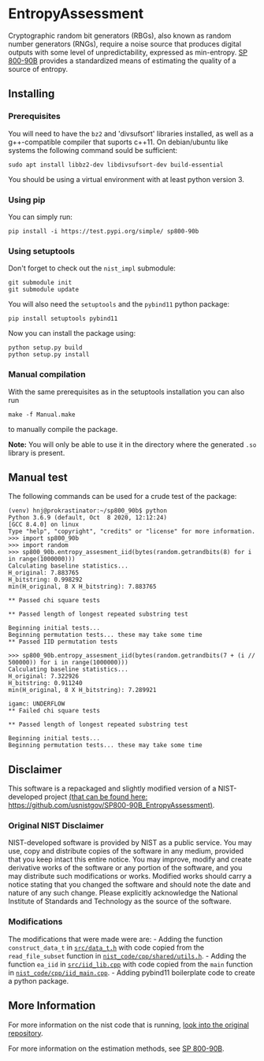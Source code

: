 # EntropyAssessment

Cryptographic random bit generators (RBGs), also known as random number generators (RNGs), require a noise source that produces digital outputs with some level of unpredictability, expressed as min-entropy. [SP 800-90B](https://nvlpubs.nist.gov/nistpubs/SpecialPublications/NIST.SP.800-90B.pdf) provides a standardized means of estimating the quality of a source of entropy.

## Installing

### Prerequisites

You will need to have the `bz2` and 'divsufsort' libraries installed, as well as a g++-compatible compiler that suports c++11.
On debian/ubuntu like systems the following command sould be sufficient:
```
sudo apt install libbz2-dev libdivsufsort-dev build-essential
```

You should be using a virtual environment with at least python version 3.

### Using pip

You can simply run:
```
pip install -i https://test.pypi.org/simple/ sp800-90b
```

### Using setuptools

Don't forget to check out the `nist_impl` submodule:
```
git submodule init
git submodule update
```

You will also need the `setuptools` and the `pybind11` python package:
```
pip install setuptools pybind11
```

Now you can install the package using:
```
python setup.py build
python setup.py install
```

### Manual compilation

With the same prerequisites as in the setuptools installation you can also run
```
make -f Manual.make
```
to manually compile the package.

**Note:** You will only be able to use it in the directory where the generated `.so` library is present.

## Manual test

The following commands can be used for a crude test of the package:
```
(venv) hnj@prokrastinator:~/sp800_90b$ python
Python 3.6.9 (default, Oct  8 2020, 12:12:24) 
[GCC 8.4.0] on linux
Type "help", "copyright", "credits" or "license" for more information.
>>> import sp800_90b
>>> import random
>>> sp800_90b.entropy_assesment_iid(bytes(random.getrandbits(8) for i in range(1000000)))
Calculating baseline statistics...
H_original: 7.883765
H_bitstring: 0.998292
min(H_original, 8 X H_bitstring): 7.883765

** Passed chi square tests

** Passed length of longest repeated substring test

Beginning initial tests...
Beginning permutation tests... these may take some time
** Passed IID permutation tests

>>> sp800_90b.entropy_assesment_iid(bytes(random.getrandbits(7 + (i // 500000)) for i in range(1000000)))
Calculating baseline statistics...
H_original: 7.322926
H_bitstring: 0.911240
min(H_original, 8 X H_bitstring): 7.289921

igamc: UNDERFLOW
** Failed chi square tests

** Passed length of longest repeated substring test

Beginning initial tests...
Beginning permutation tests... these may take some time
```


## Disclaimer

This software is a repackaged and slightly modified version of a NIST-developed project [(that can be found here: https://github.com/usnistgov/SP800-90B_EntropyAssessment)](https://github.com/usnistgov/SP800-90B_EntropyAssessment).

### Original NIST Disclaimer

NIST-developed software is provided by NIST as a public service. You may use, copy and distribute copies of the software in any medium, provided that you keep intact this entire notice. You may improve, modify and create derivative works of the software or any portion of the software, and you may distribute such modifications or works. Modified works should carry a notice stating that you changed the software and should note the date and nature of any such change. Please explicitly acknowledge the National Institute of Standards and Technology as the source of the software.

### Modifications

The modifications that were made were are:
    - Adding the function `construct_data_t` in [`src/data_t.h`](src/data_t.h) with code copied from the `read_file_subset` function in [`nist_code/cpp/shared/utils.h`](nist_code/cpp/shared/utils.h).
    - Adding the function `ea_iid` in [`src/iid_lib.cpp`](src/iid_lib.cpp) with code copied from the `main` function in [`nist_code/cpp/iid_main.cpp`](nist_code/cpp/iid_main.cpp).
    - Adding pybind11 boilerplate code to create a python package.

## More Information

For more information on the nist code that is running, [look into the original repository](https://github.com/usnistgov/SP800-90B_EntropyAssessment).

For more information on the estimation methods, see [SP 800-90B](https://nvlpubs.nist.gov/nistpubs/SpecialPublications/NIST.SP.800-90B.pdf).

